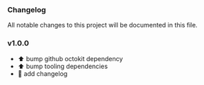 ### Changelog

All notable changes to this project will be documented in this file.

### v1.0.0

- ⬆️ bump github octokit dependency
- ⬆️ bump tooling dependencies
- 📓 add changelog
